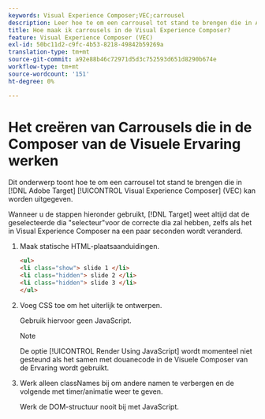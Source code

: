 ```yaml
---
keywords: Visual Experience Composer;VEC;carrousel
description: Leer hoe te om een carrousel tot stand te brengen die in Adobe [!DNL Target] Visual Experience Composer (VEC) kan worden uitgegeven.
title: Hoe maak ik carrousels in de Visual Experience Composer?
feature: Visual Experience Composer (VEC)
exl-id: 50bc11d2-c9fc-4b53-8218-49842b59269a
translation-type: tm+mt
source-git-commit: a92e88b46c72971d5d3c752593d651d8290b674e
workflow-type: tm+mt
source-wordcount: '151'
ht-degree: 0%

---
```


# Het creëren van Carrousels die in de Composer van de Visuele Ervaring werken

Dit onderwerp toont hoe te om een carrousel tot stand te brengen die in [!DNL Adobe Target] [!UICONTROL Visual Experience Composer] (VEC) kan worden uitgegeven.

Wanneer u de stappen hieronder gebruikt, [!DNL Target] weet altijd dat de geselecteerde dia &quot;selecteur&quot;voor de correcte dia zal hebben, zelfs als het in Visual Experience Composer na een paar seconden wordt veranderd.

1. Maak statische HTML-plaatsaanduidingen.

   ```html
   <ul>
   <li class="show"> slide 1 </li>
   <li class="hidden"> slide 2 </li>
   <li class="hidden"> slide 3 </li>
   </ul>
   ```

1. Voeg CSS toe om het uiterlijk te ontwerpen.

   Gebruik hiervoor geen JavaScript.

   >[!NOTE]
   >
   >De optie [!UICONTROL Render Using JavaScript] wordt momenteel niet gesteund als het samen met douanecode in de Visuele Composer van de Ervaring wordt gebruikt.

1. Werk alleen classNames bij om andere namen te verbergen en de volgende met timer/animatie weer te geven.

   Werk de DOM-structuur nooit bij met JavaScript.
